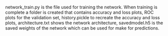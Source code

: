 network_train.py is the file used for training the network. When training is complete a folder is created that contains accuracy and loss plots, ROC plots for the validation set, history.pickle to recreate the accuracy and loss plots, architecture.txt shows the network architecture, savedmodel.h5 is the saved weights of the network which can be used for make for predictions.
